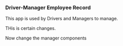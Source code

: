### Driver-Manager Employee Record

This app is used by Drivers and Managers to manage.

THis is certain changes.

Now change the manager components
